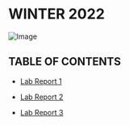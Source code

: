 # **WINTER 2022**

![Image](https://external-content.duckduckgo.com/iu/?u=http%3A%2F%2Fwallpapercave.com%2Fwp%2FYQ9Usfh.jpg&f=1&nofb=1)

## **TABLE OF CONTENTS**
* [Lab Report 1](https://github.com/ayoung001/cse15l-lab-reports/blob/main/LAB%201/lab-report-1-week-2.md)

* [Lab Report 2](https://github.com/ayoung001/cse15l-lab-reports/blob/main/LAB%202/lab-report-2-week-4.md)

* [Lab Report 3](https://github.com/ayoung001/cse15l-lab-reports/blob/main/LAB%203/lab-report-3-week-6.md)
